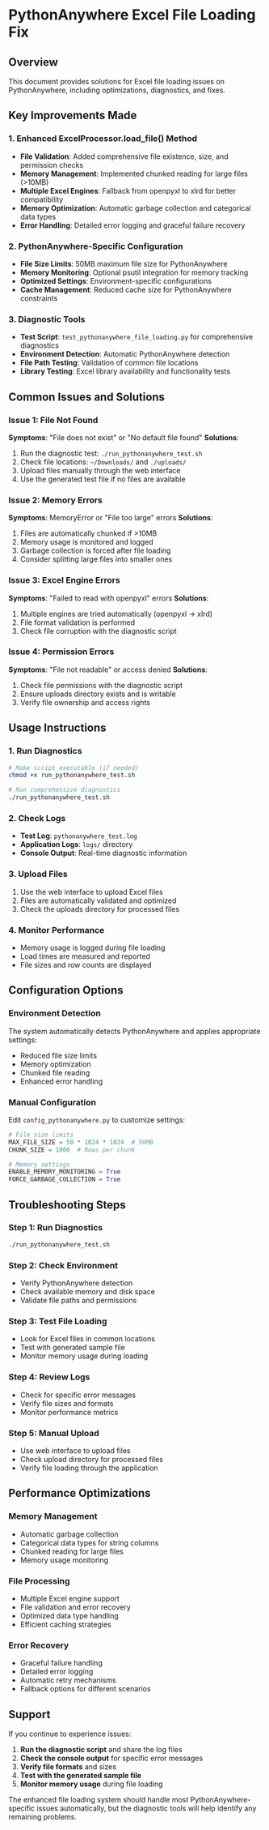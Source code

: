 # PythonAnywhere Excel File Loading Fix

## Overview
This document provides solutions for Excel file loading issues on PythonAnywhere, including optimizations, diagnostics, and fixes.

## Key Improvements Made

### 1. Enhanced ExcelProcessor.load_file() Method
- **File Validation**: Added comprehensive file existence, size, and permission checks
- **Memory Management**: Implemented chunked reading for large files (>10MB)
- **Multiple Excel Engines**: Fallback from openpyxl to xlrd for better compatibility
- **Memory Optimization**: Automatic garbage collection and categorical data types
- **Error Handling**: Detailed error logging and graceful failure recovery

### 2. PythonAnywhere-Specific Configuration
- **File Size Limits**: 50MB maximum file size for PythonAnywhere
- **Memory Monitoring**: Optional psutil integration for memory tracking
- **Optimized Settings**: Environment-specific configurations
- **Cache Management**: Reduced cache size for PythonAnywhere constraints

### 3. Diagnostic Tools
- **Test Script**: `test_pythonanywhere_file_loading.py` for comprehensive diagnostics
- **Environment Detection**: Automatic PythonAnywhere detection
- **File Path Testing**: Validation of common file locations
- **Library Testing**: Excel library availability and functionality tests

## Common Issues and Solutions

### Issue 1: File Not Found
**Symptoms**: "File does not exist" or "No default file found"
**Solutions**:
1. Run the diagnostic test: `./run_pythonanywhere_test.sh`
2. Check file locations: `~/Downloads/` and `./uploads/`
3. Upload files manually through the web interface
4. Use the generated test file if no files are available

### Issue 2: Memory Errors
**Symptoms**: MemoryError or "File too large" errors
**Solutions**:
1. Files are automatically chunked if >10MB
2. Memory usage is monitored and logged
3. Garbage collection is forced after file loading
4. Consider splitting large files into smaller ones

### Issue 3: Excel Engine Errors
**Symptoms**: "Failed to read with openpyxl" errors
**Solutions**:
1. Multiple engines are tried automatically (openpyxl → xlrd)
2. File format validation is performed
3. Check file corruption with the diagnostic script

### Issue 4: Permission Errors
**Symptoms**: "File not readable" or access denied
**Solutions**:
1. Check file permissions with the diagnostic script
2. Ensure uploads directory exists and is writable
3. Verify file ownership and access rights

## Usage Instructions

### 1. Run Diagnostics
```bash
# Make script executable (if needed)
chmod +x run_pythonanywhere_test.sh

# Run comprehensive diagnostics
./run_pythonanywhere_test.sh
```

### 2. Check Logs
- **Test Log**: `pythonanywhere_test.log`
- **Application Logs**: `logs/` directory
- **Console Output**: Real-time diagnostic information

### 3. Upload Files
1. Use the web interface to upload Excel files
2. Files are automatically validated and optimized
3. Check the uploads directory for processed files

### 4. Monitor Performance
- Memory usage is logged during file loading
- Load times are measured and reported
- File sizes and row counts are displayed

## Configuration Options

### Environment Detection
The system automatically detects PythonAnywhere and applies appropriate settings:
- Reduced file size limits
- Memory optimization
- Chunked file reading
- Enhanced error handling

### Manual Configuration
Edit `config_pythonanywhere.py` to customize settings:
```python
# File size limits
MAX_FILE_SIZE = 50 * 1024 * 1024  # 50MB
CHUNK_SIZE = 1000  # Rows per chunk

# Memory settings
ENABLE_MEMORY_MONITORING = True
FORCE_GARBAGE_COLLECTION = True
```

## Troubleshooting Steps

### Step 1: Run Diagnostics
```bash
./run_pythonanywhere_test.sh
```

### Step 2: Check Environment
- Verify PythonAnywhere detection
- Check available memory and disk space
- Validate file paths and permissions

### Step 3: Test File Loading
- Look for Excel files in common locations
- Test with generated sample file
- Monitor memory usage during loading

### Step 4: Review Logs
- Check for specific error messages
- Verify file sizes and formats
- Monitor performance metrics

### Step 5: Manual Upload
- Use web interface to upload files
- Check upload directory for processed files
- Verify file loading through the application

## Performance Optimizations

### Memory Management
- Automatic garbage collection
- Categorical data types for string columns
- Chunked reading for large files
- Memory usage monitoring

### File Processing
- Multiple Excel engine support
- File validation and error recovery
- Optimized data type handling
- Efficient caching strategies

### Error Recovery
- Graceful failure handling
- Detailed error logging
- Automatic retry mechanisms
- Fallback options for different scenarios

## Support

If you continue to experience issues:

1. **Run the diagnostic script** and share the log files
2. **Check the console output** for specific error messages
3. **Verify file formats** and sizes
4. **Test with the generated sample file**
5. **Monitor memory usage** during file loading

The enhanced file loading system should handle most PythonAnywhere-specific issues automatically, but the diagnostic tools will help identify any remaining problems. 